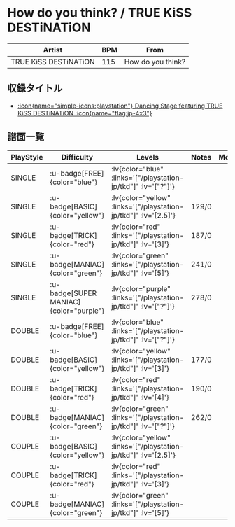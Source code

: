 # How do you think? / TRUE KiSS DESTiNATiON

|Artist|BPM|From|
|------|---|----|
|TRUE KiSS DESTiNATiON|115|How do you think?|

## 収録タイトル

- [ :icon{name="simple-icons:playstation"} Dancing Stage featuring TRUE KiSS DESTiNATiON :icon{name="flag:jp-4x3"} ](/playstation-jp/tkd)

## 譜面一覧

|PlayStyle|Difficulty|Levels|Notes|Movie|
|---------|----------|------|-----|-----|
|SINGLE| :u-badge[FREE]{color="blue"} | :lv{color="blue" :links='["/playstation-jp/tkd"]' :lv='["?"]'} |||
|SINGLE| :u-badge[BASIC]{color="yellow"} | :lv{color="yellow" :links='["/playstation-jp/tkd"]' :lv='[2.5]'} |129/0||
|SINGLE| :u-badge[TRICK]{color="red"} | :lv{color="red" :links='["/playstation-jp/tkd"]' :lv='[3]'} |187/0||
|SINGLE| :u-badge[MANIAC]{color="green"} | :lv{color="green" :links='["/playstation-jp/tkd"]' :lv='[5]'} |241/0||
|SINGLE| :u-badge[SUPER MANIAC]{color="purple"} | :lv{color="purple" :links='["/playstation-jp/tkd"]' :lv='["?"]'} |278/0||
|DOUBLE| :u-badge[FREE]{color="blue"} | :lv{color="blue" :links='["/playstation-jp/tkd"]' :lv='["?"]'} |||
|DOUBLE| :u-badge[BASIC]{color="yellow"} | :lv{color="yellow" :links='["/playstation-jp/tkd"]' :lv='[3]'} |177/0||
|DOUBLE| :u-badge[TRICK]{color="red"} | :lv{color="red" :links='["/playstation-jp/tkd"]' :lv='[4]'} |190/0||
|DOUBLE| :u-badge[MANIAC]{color="green"} | :lv{color="green" :links='["/playstation-jp/tkd"]' :lv='["?"]'} |262/0||
|COUPLE| :u-badge[BASIC]{color="yellow"} | :lv{color="yellow" :links='["/playstation-jp/tkd"]' :lv='[2.5]'} |||
|COUPLE| :u-badge[TRICK]{color="red"} | :lv{color="red" :links='["/playstation-jp/tkd"]' :lv='[3]'} |||
|COUPLE| :u-badge[MANIAC]{color="green"} | :lv{color="green" :links='["/playstation-jp/tkd"]' :lv='[5]'} |||
